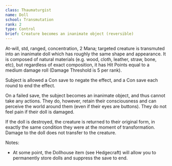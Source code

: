 ```yaml
---
class: Thaumaturgist
name: Doll
school: Transmutation
rank: 2
type: Control
brief: Creature becomes an inanimate object (reversible)
---
```


At-will, std, ranged, concentration, 2 Mana; targeted creature is transmuted into an inanimate doll which has roughly the same shape and appearance. It is composed of natural materials (e.g. wood, cloth, leather, straw, bone, etc), but regardless of exact composition, it has Hit Points equal to a medium damage roll (Damage Threshold is 5 per rank).

Subject is allowed a Con save to negate the effect, and a Con save each round to end the effect.

On a failed save, the subject becomes an inanimate object, and thus cannot take any actions. They do, however, retain their consciousness and can perceive the world around them (even if their eyes are buttons). They do not feel pain if their doll is damaged.

If the doll is destroyed, the creature is returned to their original form, in exactly the same condition they were at the moment of transformation. Damage to the doll does not transfer to the creature.

Notes:
- At some point, the Dollhouse item (see Hedgecraft) will allow you to permanently store dolls and suppress the save to end.
